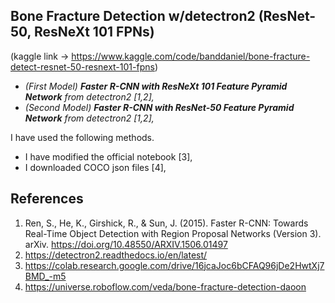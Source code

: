 ## Bone Fracture Detection w/detectron2 (ResNet-50, ResNeXt 101 FPNs)

(kaggle link -> https://www.kaggle.com/code/banddaniel/bone-fracture-detect-resnet-50-resnext-101-fpns)

* <i>(First Model) <b>Faster R-CNN with ResNeXt 101 Feature Pyramid Network</b> from detectron2 [1,2],</i>
* <i>(Second Model) <b>Faster R-CNN with ResNet-50 Feature Pyramid Network</b> from detectron2 [1,2],</i>

I have used the following methods.

* I have modified the official notebook [3],
* I downloaded COCO json files [4],


## References
1. Ren, S., He, K., Girshick, R., & Sun, J. (2015). Faster R-CNN: Towards Real-Time Object Detection with Region Proposal Networks (Version 3). arXiv. https://doi.org/10.48550/ARXIV.1506.01497
2. https://detectron2.readthedocs.io/en/latest/
3. https://colab.research.google.com/drive/16jcaJoc6bCFAQ96jDe2HwtXj7BMD_-m5
4. https://universe.roboflow.com/veda/bone-fracture-detection-daoon
